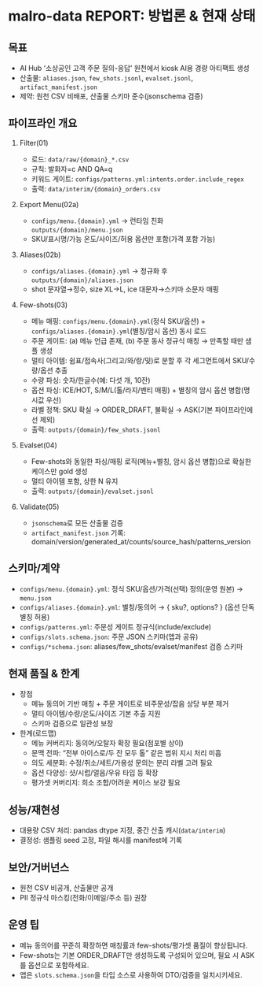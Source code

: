 # malro-data REPORT: 방법론 & 현재 상태

## 목표
- AI Hub ‘소상공인 고객 주문 질의-응답’ 원천에서 kiosk AI용 경량 아티팩트 생성
- 산출물: `aliases.json`, `few_shots.jsonl`, `evalset.jsonl`, `artifact_manifest.json`
- 제약: 원천 CSV 비배포, 산출물 스키마 준수(jsonschema 검증)

## 파이프라인 개요
1) Filter(01)
   - 로드: `data/raw/{domain}_*.csv`
   - 규칙: 발화자=c AND QA=q
   - 키워드 게이트: `configs/patterns.yml:intents.order.include_regex`
   - 출력: `data/interim/{domain}_orders.csv`

2) Export Menu(02a)
   - `configs/menu.{domain}.yml` → 런타임 친화 `outputs/{domain}/menu.json`
   - SKU/표시명/가능 온도/사이즈/허용 옵션만 포함(가격 포함 가능)

2) Aliases(02b)
   - `configs/aliases.{domain}.yml` → 정규화 후 `outputs/{domain}/aliases.json`
   - shot 문자열→정수, size XL→L, ice 대문자→스키마 소문자 매핑

3) Few-shots(03)
   - 메뉴 매핑: `configs/menu.{domain}.yml`(정식 SKU/옵션) + `configs/aliases.{domain}.yml`(별칭/암시 옵션) 동시 로드
   - 주문 게이트: (a) 메뉴 언급 존재, (b) 주문 동사 정규식 매칭 → 만족할 때만 샘플 생성
   - 멀티 아이템: 쉼표/접속사(그리고/와/랑/및)로 분할 후 각 세그먼트에서 SKU/수량/옵션 추출
   - 수량 파싱: 숫자/한글수(예: 다섯 개, 10잔)
   - 옵션 파싱: ICE/HOT, S/M/L(톨/라지/벤티 매핑) + 별칭의 암시 옵션 병합(명시값 우선)
   - 라벨 정책: SKU 확실 → ORDER_DRAFT, 불확실 → ASK(기본 파이프라인에선 제외)
   - 출력: `outputs/{domain}/few_shots.jsonl`

4) Evalset(04)
   - Few-shots와 동일한 파싱/매핑 로직(메뉴+별칭, 암시 옵션 병합)으로 확실한 케이스만 gold 생성
   - 멀티 아이템 포함, 상한 N 유지
   - 출력: `outputs/{domain}/evalset.jsonl`

5) Validate(05)
   - `jsonschema`로 모든 산출물 검증
   - `artifact_manifest.json` 기록: domain/version/generated_at/counts/source_hash/patterns_version

## 스키마/계약
- `configs/menu.{domain}.yml`: 정식 SKU/옵션/가격(선택) 정의(운영 원본) → `menu.json`
- `configs/aliases.{domain}.yml`: 별칭/동의어 → { sku?, options? } (옵션 단독 별칭 허용)
- `configs/patterns.yml`: 주문성 게이트 정규식(include/exclude)
- `configs/slots.schema.json`: 주문 JSON 스키마(앱과 공유)
- `configs/*schema.json`: aliases/few_shots/evalset/manifest 검증 스키마

## 현재 품질 & 한계
- 장점
  - 메뉴 동의어 기반 매칭 + 주문 게이트로 비주문성/잡음 상당 부분 제거
  - 멀티 아이템/수량/온도/사이즈 기본 추출 지원
  - 스키마 검증으로 일관성 보장
- 한계(로드맵)
  - 메뉴 커버리지: 동의어/오탈자 확장 필요(점포별 상이)
  - 문맥 전파: “전부 아이스로/두 잔 모두 톨” 같은 범위 지시 처리 미흡
  - 의도 세분화: 수정/취소/세트/가용성 문의는 분리 라벨 고려 필요
  - 옵션 다양성: 샷/시럽/얼음/우유 타입 등 확장
  - 평가셋 커버리지: 희소 조합/어려운 케이스 보강 필요

## 성능/재현성
- 대용량 CSV 처리: pandas dtype 지정, 중간 산출 캐시(`data/interim`)
- 결정성: 샘플링 seed 고정, 파일 해시를 manifest에 기록

## 보안/거버넌스
- 원천 CSV 비공개, 산출물만 공개
- PII 정규식 마스킹(전화/이메일/주소 등) 권장

## 운영 팁
- 메뉴 동의어를 꾸준히 확장하면 매칭률과 few-shots/평가셋 품질이 향상됩니다.
- Few-shots는 기본 ORDER_DRAFT만 생성하도록 구성되어 있으며, 필요 시 ASK를 옵션으로 포함하세요.
- 앱은 `slots.schema.json`을 타입 소스로 사용하여 DTO/검증을 일치시키세요.

